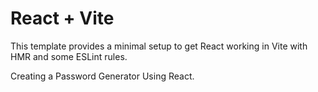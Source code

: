 # React + Vite

This template provides a minimal setup to get React working in Vite with HMR and some ESLint rules.

Creating a Password Generator Using React.
